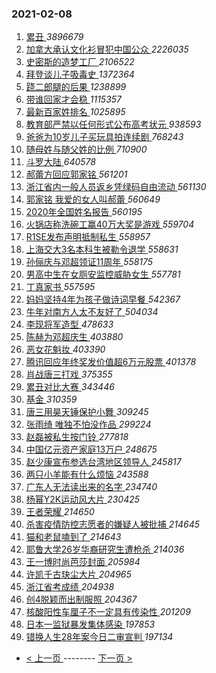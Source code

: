 ### 2021-02-08 
1. [ 累丑 ](https://s.weibo.com/weibo?q=%E7%B4%AF%E4%B8%91&Refer=top) *3896679*
1. [ 加拿大承认文化衫冒犯中国公众 ](https://s.weibo.com/weibo?q=%23%E5%8A%A0%E6%8B%BF%E5%A4%A7%E6%89%BF%E8%AE%A4%E6%96%87%E5%8C%96%E8%A1%AB%E5%86%92%E7%8A%AF%E4%B8%AD%E5%9B%BD%E5%85%AC%E4%BC%97%23&Refer=top) *2226035*
1. [ 史密斯的造梦工厂 ](https://s.weibo.com/weibo?q=%E5%8F%B2%E5%AF%86%E6%96%AF%E7%9A%84%E9%80%A0%E6%A2%A6%E5%B7%A5%E5%8E%82&Refer=top) *2106522*
1. [ 拜登谈儿子吸毒史 ](https://s.weibo.com/weibo?q=%E6%8B%9C%E7%99%BB%E8%B0%88%E5%84%BF%E5%AD%90%E5%90%B8%E6%AF%92%E5%8F%B2&Refer=top) *1372364*
1. [ 跷二郎腿的后果 ](https://s.weibo.com/weibo?q=%23%E8%B7%B7%E4%BA%8C%E9%83%8E%E8%85%BF%E7%9A%84%E5%90%8E%E6%9E%9C%23&Refer=top) *1238899*
1. [ 带谁回家才会稳 ](https://s.weibo.com/weibo?q=%23%E5%B8%A6%E8%B0%81%E5%9B%9E%E5%AE%B6%E6%89%8D%E4%BC%9A%E7%A8%B3%23&topic_ad=1&Refer=top) *1115357*
1. [ 最新百家姓排名 ](https://s.weibo.com/weibo?q=%23%E6%9C%80%E6%96%B0%E7%99%BE%E5%AE%B6%E5%A7%93%E6%8E%92%E5%90%8D%23&Refer=top) *1025895*
1. [ 教育部严禁以任何形式公布高考状元 ](https://s.weibo.com/weibo?q=%23%E6%95%99%E8%82%B2%E9%83%A8%E4%B8%A5%E7%A6%81%E4%BB%A5%E4%BB%BB%E4%BD%95%E5%BD%A2%E5%BC%8F%E5%85%AC%E5%B8%83%E9%AB%98%E8%80%83%E7%8A%B6%E5%85%83%23&Refer=top) *938593*
1. [ 爸爸为10岁儿子买玩具拍连续剧 ](https://s.weibo.com/weibo?q=%23%E7%88%B8%E7%88%B8%E4%B8%BA10%E5%B2%81%E5%84%BF%E5%AD%90%E4%B9%B0%E7%8E%A9%E5%85%B7%E6%8B%8D%E8%BF%9E%E7%BB%AD%E5%89%A7%23&Refer=top) *768243*
1. [ 随母姓与随父姓的比例 ](https://s.weibo.com/weibo?q=%23%E9%9A%8F%E6%AF%8D%E5%A7%93%E4%B8%8E%E9%9A%8F%E7%88%B6%E5%A7%93%E7%9A%84%E6%AF%94%E4%BE%8B%23&Refer=top) *710900*
1. [ 斗罗大陆 ](https://s.weibo.com/weibo?q=%E6%96%97%E7%BD%97%E5%A4%A7%E9%99%86&Refer=top) *640578*
1. [ 郝蕾方回应郭家铭 ](https://s.weibo.com/weibo?q=%23%E9%83%9D%E8%95%BE%E6%96%B9%E5%9B%9E%E5%BA%94%E9%83%AD%E5%AE%B6%E9%93%AD%23&Refer=top) *561201*
1. [ 浙江省内一般人员返乡凭绿码自由流动 ](https://s.weibo.com/weibo?q=%E6%B5%99%E6%B1%9F%E7%9C%81%E5%86%85%E4%B8%80%E8%88%AC%E4%BA%BA%E5%91%98%E8%BF%94%E4%B9%A1%E5%87%AD%E7%BB%BF%E7%A0%81%E8%87%AA%E7%94%B1%E6%B5%81%E5%8A%A8&Refer=top) *561130*
1. [ 郭家铭 我爱的女人叫郝蕾 ](https://s.weibo.com/weibo?q=%E9%83%AD%E5%AE%B6%E9%93%AD%20%E6%88%91%E7%88%B1%E7%9A%84%E5%A5%B3%E4%BA%BA%E5%8F%AB%E9%83%9D%E8%95%BE&Refer=top) *560649*
1. [ 2020年全国姓名报告 ](https://s.weibo.com/weibo?q=%232020%E5%B9%B4%E5%85%A8%E5%9B%BD%E5%A7%93%E5%90%8D%E6%8A%A5%E5%91%8A%23&Refer=top) *560195*
1. [ 火锅店称洗碗工赢40万大奖是游戏 ](https://s.weibo.com/weibo?q=%23%E7%81%AB%E9%94%85%E5%BA%97%E7%A7%B0%E6%B4%97%E7%A2%97%E5%B7%A5%E8%B5%A240%E4%B8%87%E5%A4%A7%E5%A5%96%E6%98%AF%E6%B8%B8%E6%88%8F%23&Refer=top) *559704*
1. [ R1SE发布声明抵制私生 ](https://s.weibo.com/weibo?q=%23R1SE%E5%8F%91%E5%B8%83%E5%A3%B0%E6%98%8E%E6%8A%B5%E5%88%B6%E7%A7%81%E7%94%9F%23&Refer=top) *558957*
1. [ 上海交大3名本科生被勒令退学 ](https://s.weibo.com/weibo?q=%E4%B8%8A%E6%B5%B7%E4%BA%A4%E5%A4%A73%E5%90%8D%E6%9C%AC%E7%A7%91%E7%94%9F%E8%A2%AB%E5%8B%92%E4%BB%A4%E9%80%80%E5%AD%A6&Refer=top) *558631*
1. [ 孙俪庆与邓超领证11周年 ](https://s.weibo.com/weibo?q=%23%E5%AD%99%E4%BF%AA%E5%BA%86%E4%B8%8E%E9%82%93%E8%B6%85%E9%A2%86%E8%AF%8111%E5%91%A8%E5%B9%B4%23&Refer=top) *558175*
1. [ 男高中生在女厕安监控威胁女生 ](https://s.weibo.com/weibo?q=%23%E7%94%B7%E9%AB%98%E4%B8%AD%E7%94%9F%E5%9C%A8%E5%A5%B3%E5%8E%95%E5%AE%89%E7%9B%91%E6%8E%A7%E5%A8%81%E8%83%81%E5%A5%B3%E7%94%9F%23&Refer=top) *557781*
1. [ 丁真家书 ](https://s.weibo.com/weibo?q=%23%E4%B8%81%E7%9C%9F%E5%AE%B6%E4%B9%A6%23&Refer=top) *557595*
1. [ 妈妈坚持4年为孩子做诗词早餐 ](https://s.weibo.com/weibo?q=%23%E5%A6%88%E5%A6%88%E5%9D%9A%E6%8C%814%E5%B9%B4%E4%B8%BA%E5%AD%A9%E5%AD%90%E5%81%9A%E8%AF%97%E8%AF%8D%E6%97%A9%E9%A4%90%23&Refer=top) *542367*
1. [ 牛年对南方人太不友好了 ](https://s.weibo.com/weibo?q=%23%E7%89%9B%E5%B9%B4%E5%AF%B9%E5%8D%97%E6%96%B9%E4%BA%BA%E5%A4%AA%E4%B8%8D%E5%8F%8B%E5%A5%BD%E4%BA%86%23&Refer=top) *504034*
1. [ 李现将军造型 ](https://s.weibo.com/weibo?q=%23%E6%9D%8E%E7%8E%B0%E5%B0%86%E5%86%9B%E9%80%A0%E5%9E%8B%23&Refer=top) *478633*
1. [ 陈赫为邓超庆生 ](https://s.weibo.com/weibo?q=%23%E9%99%88%E8%B5%AB%E4%B8%BA%E9%82%93%E8%B6%85%E5%BA%86%E7%94%9F%23&Refer=top) *403880*
1. [ 恶女花魁妆 ](https://s.weibo.com/weibo?q=%23%E6%81%B6%E5%A5%B3%E8%8A%B1%E9%AD%81%E5%A6%86%23&Refer=top) *403390*
1. [ 腾讯回应年终奖发价值超6万元股票 ](https://s.weibo.com/weibo?q=%23%E8%85%BE%E8%AE%AF%E5%9B%9E%E5%BA%94%E5%B9%B4%E7%BB%88%E5%A5%96%E5%8F%91%E4%BB%B7%E5%80%BC%E8%B6%856%E4%B8%87%E5%85%83%E8%82%A1%E7%A5%A8%23&Refer=top) *401378*
1. [ 肖战唐三打戏 ](https://s.weibo.com/weibo?q=%23%E8%82%96%E6%88%98%E5%94%90%E4%B8%89%E6%89%93%E6%88%8F%23&Refer=top) *375355*
1. [ 累丑对比大赛 ](https://s.weibo.com/weibo?q=%23%E7%B4%AF%E4%B8%91%E5%AF%B9%E6%AF%94%E5%A4%A7%E8%B5%9B%23&Refer=top) *343446*
1. [ 基金 ](https://s.weibo.com/weibo?q=%E5%9F%BA%E9%87%91&Refer=top) *310359*
1. [ 唐三用昊天锤保护小舞 ](https://s.weibo.com/weibo?q=%23%E5%94%90%E4%B8%89%E7%94%A8%E6%98%8A%E5%A4%A9%E9%94%A4%E4%BF%9D%E6%8A%A4%E5%B0%8F%E8%88%9E%23&Refer=top) *309245*
1. [ 张雨绮 唯独不怕没作品 ](https://s.weibo.com/weibo?q=%E5%BC%A0%E9%9B%A8%E7%BB%AE%20%E5%94%AF%E7%8B%AC%E4%B8%8D%E6%80%95%E6%B2%A1%E4%BD%9C%E5%93%81&Refer=top) *299224*
1. [ 赵磊被私生按门铃 ](https://s.weibo.com/weibo?q=%23%E8%B5%B5%E7%A3%8A%E8%A2%AB%E7%A7%81%E7%94%9F%E6%8C%89%E9%97%A8%E9%93%83%23&Refer=top) *277818*
1. [ 中国亿元资产家庭13万户 ](https://s.weibo.com/weibo?q=%23%E4%B8%AD%E5%9B%BD%E4%BA%BF%E5%85%83%E8%B5%84%E4%BA%A7%E5%AE%B6%E5%BA%AD13%E4%B8%87%E6%88%B7%23&Refer=top) *248675*
1. [ 赵少康宣布参选台湾地区领导人 ](https://s.weibo.com/weibo?q=%23%E8%B5%B5%E5%B0%91%E5%BA%B7%E5%AE%A3%E5%B8%83%E5%8F%82%E9%80%89%E5%8F%B0%E6%B9%BE%E5%9C%B0%E5%8C%BA%E9%A2%86%E5%AF%BC%E4%BA%BA%23&Refer=top) *245817*
1. [ 两只小羊能有什么烦恼 ](https://s.weibo.com/weibo?q=%E4%B8%A4%E5%8F%AA%E5%B0%8F%E7%BE%8A%E8%83%BD%E6%9C%89%E4%BB%80%E4%B9%88%E7%83%A6%E6%81%BC&Refer=top) *243588*
1. [ 广东人无法读出来的名字 ](https://s.weibo.com/weibo?q=%23%E5%B9%BF%E4%B8%9C%E4%BA%BA%E6%97%A0%E6%B3%95%E8%AF%BB%E5%87%BA%E6%9D%A5%E7%9A%84%E5%90%8D%E5%AD%97%23&Refer=top) *234740*
1. [ 杨幂Y2K运动风大片 ](https://s.weibo.com/weibo?q=%23%E6%9D%A8%E5%B9%82Y2K%E8%BF%90%E5%8A%A8%E9%A3%8E%E5%A4%A7%E7%89%87%23&Refer=top) *230425*
1. [ 王者荣耀 ](https://s.weibo.com/weibo?q=%E7%8E%8B%E8%80%85%E8%8D%A3%E8%80%80&Refer=top) *214650*
1. [ 杀害疫情防控志愿者的嫌疑人被批捕 ](https://s.weibo.com/weibo?q=%23%E6%9D%80%E5%AE%B3%E7%96%AB%E6%83%85%E9%98%B2%E6%8E%A7%E5%BF%97%E6%84%BF%E8%80%85%E7%9A%84%E5%AB%8C%E7%96%91%E4%BA%BA%E8%A2%AB%E6%89%B9%E6%8D%95%23&Refer=top) *214645*
1. [ 猫和老鼠嗑到了 ](https://s.weibo.com/weibo?q=%23%E7%8C%AB%E5%92%8C%E8%80%81%E9%BC%A0%E5%97%91%E5%88%B0%E4%BA%86%23&Refer=top) *214643*
1. [ 耶鲁大学26岁华裔研究生遭枪杀 ](https://s.weibo.com/weibo?q=%23%E8%80%B6%E9%B2%81%E5%A4%A7%E5%AD%A626%E5%B2%81%E5%8D%8E%E8%A3%94%E7%A0%94%E7%A9%B6%E7%94%9F%E9%81%AD%E6%9E%AA%E6%9D%80%23&Refer=top) *214036*
1. [ 王一博时尚芭莎封面 ](https://s.weibo.com/weibo?q=%23%E7%8E%8B%E4%B8%80%E5%8D%9A%E6%97%B6%E5%B0%9A%E8%8A%AD%E8%8E%8E%E5%B0%81%E9%9D%A2%23&Refer=top) *205984*
1. [ 许凯千古玦尘大片 ](https://s.weibo.com/weibo?q=%23%E8%AE%B8%E5%87%AF%E5%8D%83%E5%8F%A4%E7%8E%A6%E5%B0%98%E5%A4%A7%E7%89%87%23&Refer=top) *204965*
1. [ 浙江省考成绩 ](https://s.weibo.com/weibo?q=%E6%B5%99%E6%B1%9F%E7%9C%81%E8%80%83%E6%88%90%E7%BB%A9&Refer=top) *204938*
1. [ 创4脱颖而出制服照 ](https://s.weibo.com/weibo?q=%23%E5%88%9B4%E8%84%B1%E9%A2%96%E8%80%8C%E5%87%BA%E5%88%B6%E6%9C%8D%E7%85%A7%23&Refer=top) *204367*
1. [ 核酸阳性车厘子不一定具有传染性 ](https://s.weibo.com/weibo?q=%E6%A0%B8%E9%85%B8%E9%98%B3%E6%80%A7%E8%BD%A6%E5%8E%98%E5%AD%90%E4%B8%8D%E4%B8%80%E5%AE%9A%E5%85%B7%E6%9C%89%E4%BC%A0%E6%9F%93%E6%80%A7&Refer=top) *201209*
1. [ 日本一监狱暴发集体感染 ](https://s.weibo.com/weibo?q=%23%E6%97%A5%E6%9C%AC%E4%B8%80%E7%9B%91%E7%8B%B1%E6%9A%B4%E5%8F%91%E9%9B%86%E4%BD%93%E6%84%9F%E6%9F%93%23&Refer=top) *197853*
1. [ 错换人生28年案今日二审宣判 ](https://s.weibo.com/weibo?q=%23%E9%94%99%E6%8D%A2%E4%BA%BA%E7%94%9F28%E5%B9%B4%E6%A1%88%E4%BB%8A%E6%97%A5%E4%BA%8C%E5%AE%A1%E5%AE%A3%E5%88%A4%23&Refer=top) *197134* 

- [ < 上一页 ](https://github.com/able8/weibo-hot-record/blob/master/2021-02-07.md) -------- [ 下一页 > ](https://github.com/able8/weibo-hot-record/blob/master/2021-02-09.md)